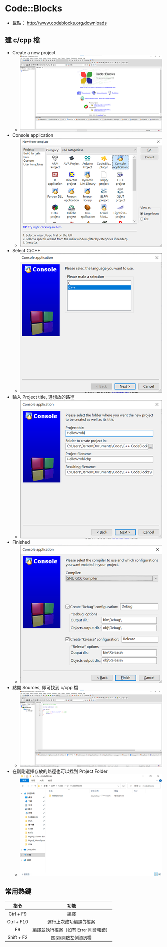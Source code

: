 # Code::Blocks

- 載點： <http://www.codeblocks.org/downloads> 

## 建 c/cpp 檔

-   Create a new project
    - ![](image/codeblocks1.png)
-   Console application
    - ![](image/codeblocks2.png)
-   Select C/C++
    - ![](image/codeblocks3.png)
-   輸入 Project title, 選想放的路徑
    - ![](image/codeblocks4.png)
-   Finished
    - ![](image/codeblocks5.png)
-   點開 Sources, 即可找到 c/cpp 檔
    - ![](image/codeblocks6.png)
-   在剛剛選擇存放的路徑也可以找到 Project Folder
    - ![](image/codeblocks7.png)

## 常用熱鍵

|     指令     |           功能           |
| :--------: | :--------------------: |
|  Ctrl + F9 |           編譯           |
| Ctrl + F10 |       運行上次成功編譯的檔案      |
|     F9     | 編譯並執行檔案（如有 Error 則會報錯） |
| Shift + F2 |       關閉/開啟左側資訊欄       |

